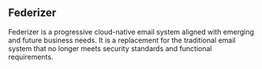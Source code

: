 ## Federizer
Federizer is a progressive cloud-native email system aligned with emerging and future business needs. It is a replacement for the traditional email system that no longer meets security standards and functional requirements.
